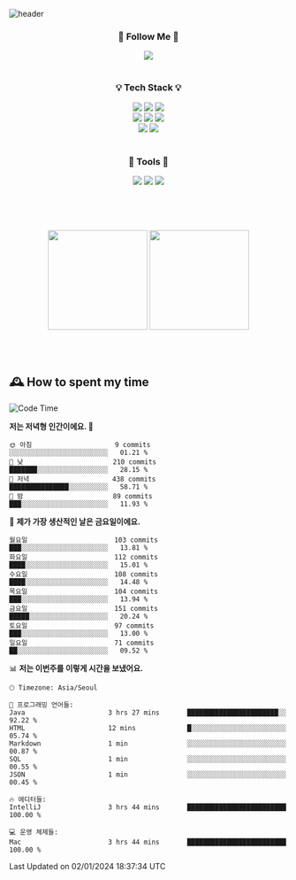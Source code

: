 ![header](https://capsule-render.vercel.app/api?type=waving&color=0:FFE29F,50:FFA99F,100:FF719A&height=300&fontAlignY=40&section=header&text=sung%20eun&fontSize=80&fontColor=FFFFFF)

<div align="center">
	<h3>🐹  Follow Me  🐹</h3>
	<a href="https://velog.io/@saeun05" target="_blank"><img src="https://img.shields.io/badge/Velog-20C997?style=flat&logo=velog&logoColor=white"/></a><br><br>
	<h3>💡  Tech Stack  💡</h3>
	<img src="https://img.shields.io/badge/Java-0078D4?style=flat"/>
	<img src="https://img.shields.io/badge/Spring-6DB33F?style=flat&logo=spring&logoColor=white"/>
	<img src="https://img.shields.io/badge/SpringBoot-6DB33F?style=flat&logo=springboot&logoColor=white"/><br>
	<img src="https://img.shields.io/badge/HTML5-E34F26?style=flat&logo=html5&logoColor=white"/>
	<img src="https://img.shields.io/badge/CSS3-1572B6?style=flat&logo=css3&logoColor=white"/>
	<img src="https://img.shields.io/badge/jQuery-0769AD?style=flat&logo=jquery&logoColor=white"/><br>
	<img src="https://img.shields.io/badge/MySQL-4479A1?style=flat&logo=mysql&logoColor=white"/>
	<img src="https://img.shields.io/badge/oracle-F80000?style=flat&logo=oracle&logoColor=white"/><br><br>
	<h3>🔦  Tools  🔦</h3>
	<img src="https://img.shields.io/badge/intelliJ IDEA-000000?style=flat&logo=intellijidea&logoColor=white"/>
	<img src="https://img.shields.io/badge/Notion-F9DC3E?style=flat&logo=notion&logoColor=white"/>
	<img src="https://img.shields.io/badge/Git-F05032?style=flat&logo=git&logoColor=white"/><br><br>
</div>

<br><br>

<div align="center">
  <img style="height:180px" src="https://github-readme-stats.vercel.app/api?username=sungeunn&show_icons=true&theme=omni&locale=kr"/>
  <img style="height:180px" src="https://github-readme-stats.vercel.app/api/top-langs/?username=sungeunn&theme=omni&layout=compact&locale=kr"/>
</div>

<br><br>

## 🕰 How to spent my time
<!--START_SECTION:waka-->
![Code Time](http://img.shields.io/badge/Code%20Time-335%20hrs%2053%20mins-blue)

**저는 저녁형 인간이에요. 🦉** 

```text
🌞 아침                     9 commits           ░░░░░░░░░░░░░░░░░░░░░░░░░   01.21 % 
🌆 낮　                     210 commits         ███████░░░░░░░░░░░░░░░░░░   28.15 % 
🌃 저녁                     438 commits         ███████████████░░░░░░░░░░   58.71 % 
🌙 밤　                     89 commits          ███░░░░░░░░░░░░░░░░░░░░░░   11.93 % 
```
📅 **제가 가장 생산적인 날은 금요일이에요.** 

```text
월요일                      103 commits         ███░░░░░░░░░░░░░░░░░░░░░░   13.81 % 
화요일                      112 commits         ████░░░░░░░░░░░░░░░░░░░░░   15.01 % 
수요일                      108 commits         ████░░░░░░░░░░░░░░░░░░░░░   14.48 % 
목요일                      104 commits         ███░░░░░░░░░░░░░░░░░░░░░░   13.94 % 
금요일                      151 commits         █████░░░░░░░░░░░░░░░░░░░░   20.24 % 
토요일                      97 commits          ███░░░░░░░░░░░░░░░░░░░░░░   13.00 % 
일요일                      71 commits          ██░░░░░░░░░░░░░░░░░░░░░░░   09.52 % 
```


📊 **저는 이번주를 이렇게 시간을 보냈어요.** 

```text
🕑︎ Timezone: Asia/Seoul

💬 프로그래밍 언어들: 
Java                     3 hrs 27 mins       ███████████████████████░░   92.22 % 
HTML                     12 mins             █░░░░░░░░░░░░░░░░░░░░░░░░   05.74 % 
Markdown                 1 min               ░░░░░░░░░░░░░░░░░░░░░░░░░   00.87 % 
SQL                      1 min               ░░░░░░░░░░░░░░░░░░░░░░░░░   00.55 % 
JSON                     1 min               ░░░░░░░░░░░░░░░░░░░░░░░░░   00.45 % 

🔥 에디터들: 
IntelliJ                 3 hrs 44 mins       █████████████████████████   100.00 % 

💻 운영 체제들: 
Mac                      3 hrs 44 mins       █████████████████████████   100.00 % 
```


 Last Updated on 02/01/2024 18:37:34 UTC
<!--END_SECTION:waka-->
